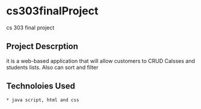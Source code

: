 # cs303finalProject
cs 303 final project

## Project Descrption
  it is a web-based application that will allow customers to CRUD Calsses and students lists. 
Also can sort and filter
## Technoloies Used
    * java script, html and css



